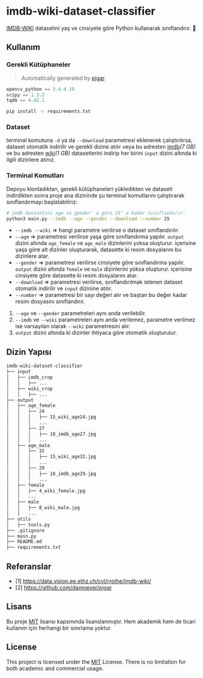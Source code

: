 # imdb-wiki-dataset-classifier

[IMDB-WIKI](https://data.vision.ee.ethz.ch/cvl/rrothe/imdb-wiki/) datasetini yaş ve cinsiyete göre Python kullanarak sınıflandırır. :paperclip:

## Kullanım

### Gerekli Kütüphaneler

> Automatically generated by [pigar](https://github.com/damnever/pigar).

```python
opencv_python == 3.4.4.19
scipy == 1.3.2
tqdm == 4.42.1
```

```bash
pip install -r requirements.txt
```

### Dataset

terminal komutuna `-d` ya da `--download` parametresi eklenerek çalıştırılırsa, dataset otomatik indirilir ve gerekli dizine atılır veya
bu adresten [imdb](https://data.vision.ee.ethz.ch/cvl/rrothe/imdb-wiki/static/imdb_crop.tar)_(7 GB)_ ve bu adresten [wiki](https://data.vision.ee.ethz.ch/cvl/rrothe/imdb-wiki/static/wiki_crop.tar)_(1 GB)_ datasetlerini indirip her birini `input` dizini altında ki ilgili dizinlere atınız.

### Terminal Komutları

Depoyu klonladıktan, gerekli kütüphaneleri yükledikten ve dataseti indirdikten sonra proje ana dizininde şu terminal komutlarını çalıştırarak sınıflandırmayı başlatabiliriz:

```bash
# imdb datasetini age ve gender' a göre 25' e kadar sınıflandırır.
python3 main.py --imdb --age --gender --download --number 25
```

- `--imdb --wiki` => hangi parametre verilirse o dataset sınıflandırılır.
- `--age` => parametresi verilirse yaşa göre sınıflandırma yapılır. `output` dizini altında `age_female` ve `age_male` dizinlerini yoksa oluşturur. içerisine yaşa göre alt dizinler oluşturarak, datasette ki resim dosyalarını bu dizinlere atar.
- `--gender` => parametresi verilirse cinsiyete göre sınıflandırma yapılır. `output` dizini altında `female` ve `male` dizinlerini yoksa oluşturur. içerisine cinsiyete göre datasette ki resim dosyalarını atar.
- `--download` => parametresi verilirse, sınıflandırılmak istenen dataset otomatik indirilir ve `input` dizinine atılır.
- `--number` => parametresi bir sayı değeri alır ve baştan bu değer kadar resim dosyasını sınıflandırır.

1. `--age` ve `--gender` parametreleri aynı anda verilebilir.
2. `--imdb` ve `--wiki` parametreleri aynı anda verilemez, parametre verilmez ise varsayılan olarak `--wiki` parametresini alır.
3. `output` dizini altında ki dizinler ihtiyaca göre otomatik oluşturulur.

## Dizin Yapısı

```bash
imdb-wiki-dataset-classifier
├── input
│   ├── imdb_crop
│   │   ├── ...
│   ├── wiki_crop
│   │   ├── ...
├── output
│   ├── age_female
│   │   ├── 24
│   │   │   ├── 15_wiki_age24.jpg
│   │   │   ...
│   │   ├── 27
│   │   │   ├── 18_imdb_age27.jpg
│   │   │   ...
│   ├── age_male
│   │   ├── 32
│   │   │   ├── 15_wiki_age32.jpg
│   │   │   ...
│   │   ├── 29
│   │   │   ├── 18_imdb_age29.jpg
│   │   │   ...
│   ├── female
│   │   ├── 4_wiki_female.jpg
│   │   ...
│   ├── male
│   │   ├── 8_wiki_male.jpg
│   │   ...
├── utils
│   ├── tools.py
├── .gitignore
├── main.py
├── README.md
├── requirements.txt
```

## Referanslar

- [1] https://data.vision.ee.ethz.ch/cvl/rrothe/imdb-wiki/
- [2] https://github.com/damnever/pigar

## Lisans

Bu proje [MIT](https://choosealicense.com/licenses/mit/) lisansı kapsmında lisanslanmıştır. Hem akademik hem de ticari kullanım için herhangi bir sınırlama yoktur.

## License

This project is licensed under the [MIT](https://choosealicense.com/licenses/mit/) License. There is no limitation for both academic and commercial usage.
